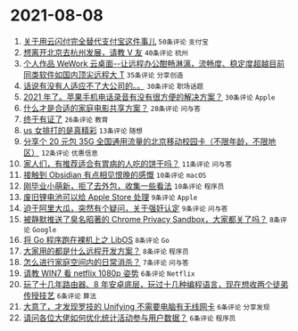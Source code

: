 # 2021-08-08

1. [关于用云闪付完全替代支付宝这件事儿](https://www.v2ex.com/t/794382) `50条评论` `支付宝`
1. [想离开北京去杭州发展，请教 V 友](https://www.v2ex.com/t/794384) `40条评论` `杭州`
1. [个人作品 WeWork 云桌面--让远程办公酣畅淋漓，流畅度、稳定度超越目前同类软件如国内顶尖远程大 T](https://www.v2ex.com/t/794365) `35条评论` `分享创造`
1. [话说有没有人适应不了大公司的。。](https://www.v2ex.com/t/794392) `30条评论` `职场话题`
1. [2021 年了。苹果手机电话录音有没有很方便的解决方案？](https://www.v2ex.com/t/794353) `30条评论` `Apple`
1. [什么才是合适的家庭电影共享方案？](https://www.v2ex.com/t/794360) `28条评论` `问与答`
1. [终于有证了](https://www.v2ex.com/t/794393) `26条评论` `教育`
1. [us 女排打的是真精彩](https://www.v2ex.com/t/794417) `13条评论` `随想`
1. [分享个 20 元包 35G 全国通用流量的北京移动校园卡（不限年龄，不限地区）](https://www.v2ex.com/t/794394) `12条评论` `优惠信息`
1. [家人们，有推荐适合有胃病的人吃的饼干吗？](https://www.v2ex.com/t/794400) `11条评论` `问与答`
1. [接触到 Obsidian 有点相见恨晚的感慨](https://www.v2ex.com/t/794428) `10条评论` `macOS`
1. [刚毕业小萌新，拒了去外包，收集一些看法](https://www.v2ex.com/t/794413) `10条评论` `程序员`
1. [废旧锂电池可以给 Apple Store 处理](https://www.v2ex.com/t/794379) `9条评论` `Apple`
1. [迫于阿里大瓜，突然有个疑问，关于强奸认定](https://www.v2ex.com/t/794402) `9条评论` `问与答`
1. [被静默推送了臭名昭著的 Chrome Privacy Sandbox，大家都关了吗？](https://www.v2ex.com/t/794424) `8条评论` `Google`
1. [将 Go 程序跑在裸机上之 LibOS](https://www.v2ex.com/t/794371) `8条评论` `Go`
1. [大家用的都是什么远程开发方案？](https://www.v2ex.com/t/794354) `8条评论` `程序员`
1. [怎么进行家庭空间内的日常消杀？](https://www.v2ex.com/t/794427) `7条评论` `问与答`
1. [请教 WIN7 看 netflix 1080p 姿势](https://www.v2ex.com/t/794396) `6条评论` `Netflix`
1. [玩了十几年路由器、8 年安卓底层，玩过十几种编程语言，现在想收两个徒弟传授技艺](https://www.v2ex.com/t/794433) `6条评论` `算法`
1. [大意了，才发现罗技的 Unifying 不需要电脑有无线网卡](https://www.v2ex.com/t/794391) `6条评论` `分享发现`
1. [请问各位大佬如何优化统计活动参与用户数据？](https://www.v2ex.com/t/794376) `6条评论` `程序员`
